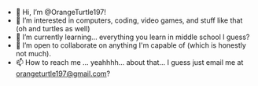 - 👋 Hi, I’m @OrangeTurtle197!
- 👀 I’m interested in computers, coding, video games, and stuff like that (oh and turtles as well)
- 🌱 I’m currently learning... everything you learn in middle school I guess?
- 💞️ I’m open to collaborate on anything I'm capable of (which is honestly not much).
- 📫 How to reach me ... yeahhhh... about that... I guess just email me at [orangeturtle197@gmail.com](mailto:orangeturtle197@gmail.com "My contact email")?

<!---
OrangeTurtle197/OrangeTurtle197 is a ✨ special ✨ repository because its `README.md` (this file) appears on your GitHub profile.
You can click the Preview link to take a look at your changes.
--->
